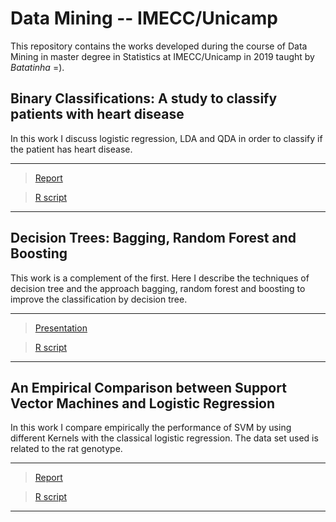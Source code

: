 # Data Mining -- IMECC/Unicamp #

This repository contains the works developed during the course of Data Mining
in master degree in Statistics at IMECC/Unicamp in 2019 taught by _Batatinha_ =).

## Binary Classifications: A study to classify patients with heart disease
In this work I discuss logistic regression, LDA and QDA in order to classify
if the patient has heart disease.
***
> [Report](https://github.com/AndrMenezes/dm2019/raw/master/work1/report1.pdf)

> [R script](https://github.com/AndrMenezes/dm2019/blob/master/work1)
***

## Decision Trees: Bagging, Random Forest and Boosting
This work is a complement of the first. Here I describe the techniques of
decision tree and the approach bagging, random forest and boosting to improve
the classification by decision tree.

***
> [Presentation](https://github.com/AndrMenezes/dm2019/raw/master/work2/presentation2.pdf)

> [R script](https://github.com/AndrMenezes/dm2019/blob/master/work2/analysis_bg_rf_bo.R)
***

## An Empirical Comparison between Support Vector Machines and Logistic Regression
In this work I compare empirically the performance of SVM by using different Kernels with
the classical logistic regression. The data set used is related to the rat genotype.


***
> [Report](https://github.com/AndrMenezes/dm2019/raw/master/work3/report3.pdf)

> [R script](https://github.com/AndrMenezes/dm2019/blob/master/work3/analysis.R)
***

